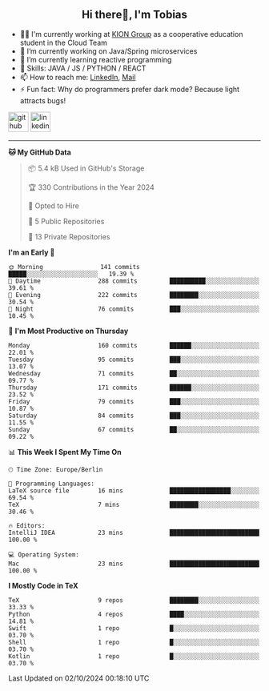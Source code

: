 <h2 align="center">Hi there👋, I'm Tobias</h2>

- 🧑‍💼 I'm currently working at [KION Group](https://www.kiongroup.com/) as a cooperative education student in the Cloud Team
- 🔭 I’m currently working on Java/Spring microservices 
- 🌱 I’m currently learning reactive programming 
- 💪 Skills: JAVA / JS / PYTHON / REACT
- 📫 How to reach me: [LinkedIn](https://www.linkedin.com/in/tgoetz), [Mail](mailto:mail@tobiasgoetz.com) 
- ⚡ Fun fact: Why do programmers prefer dark mode? Because light attracts bugs!

[<img src='https://cdn.jsdelivr.net/npm/simple-icons@3.0.1/icons/github.svg' alt='github' height='40'>](https://github.com/TobiasGoetz)  [<img src='https://cdn.jsdelivr.net/npm/simple-icons@3.0.1/icons/linkedin.svg' alt='linkedin' height='40'>](https://www.linkedin.com/in/tgoetz/)  

---

<!--START_SECTION:waka-->
**🐱 My GitHub Data** 

> 📦 5.4 kB Used in GitHub's Storage 
 > 
> 🏆 330 Contributions in the Year 2024
 > 
> 💼 Opted to Hire
 > 
> 📜 5 Public Repositories 
 > 
> 🔑 13 Private Repositories 
 > 
**I'm an Early 🐤** 

```text
🌞 Morning                141 commits         █████░░░░░░░░░░░░░░░░░░░░   19.39 % 
🌆 Daytime                288 commits         ██████████░░░░░░░░░░░░░░░   39.61 % 
🌃 Evening                222 commits         ████████░░░░░░░░░░░░░░░░░   30.54 % 
🌙 Night                  76 commits          ███░░░░░░░░░░░░░░░░░░░░░░   10.45 % 
```
📅 **I'm Most Productive on Thursday** 

```text
Monday                   160 commits         ██████░░░░░░░░░░░░░░░░░░░   22.01 % 
Tuesday                  95 commits          ███░░░░░░░░░░░░░░░░░░░░░░   13.07 % 
Wednesday                71 commits          ██░░░░░░░░░░░░░░░░░░░░░░░   09.77 % 
Thursday                 171 commits         ██████░░░░░░░░░░░░░░░░░░░   23.52 % 
Friday                   79 commits          ███░░░░░░░░░░░░░░░░░░░░░░   10.87 % 
Saturday                 84 commits          ███░░░░░░░░░░░░░░░░░░░░░░   11.55 % 
Sunday                   67 commits          ██░░░░░░░░░░░░░░░░░░░░░░░   09.22 % 
```


📊 **This Week I Spent My Time On** 

```text
🕑︎ Time Zone: Europe/Berlin

💬 Programming Languages: 
LaTeX source file        16 mins             █████████████████░░░░░░░░   69.54 % 
TeX                      7 mins              ████████░░░░░░░░░░░░░░░░░   30.46 % 

🔥 Editors: 
IntelliJ IDEA            23 mins             █████████████████████████   100.00 % 

💻 Operating System: 
Mac                      23 mins             █████████████████████████   100.00 % 
```

**I Mostly Code in TeX** 

```text
TeX                      9 repos             ████████░░░░░░░░░░░░░░░░░   33.33 % 
Python                   4 repos             ████░░░░░░░░░░░░░░░░░░░░░   14.81 % 
Swift                    1 repo              █░░░░░░░░░░░░░░░░░░░░░░░░   03.70 % 
Shell                    1 repo              █░░░░░░░░░░░░░░░░░░░░░░░░   03.70 % 
Kotlin                   1 repo              █░░░░░░░░░░░░░░░░░░░░░░░░   03.70 % 
```




 Last Updated on 02/10/2024 00:18:10 UTC
<!--END_SECTION:waka-->
